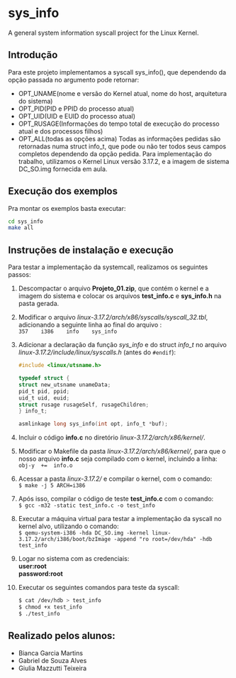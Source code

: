 # sys_info
A general system information syscall project for the Linux Kernel.

## Introdução
Para este projeto implementamos a syscall sys_info(), que dependendo da opção passada no argumento pode retornar:
- OPT_UNAME(nome e versão do Kernel atual, nome do host, arquitetura do sistema)
- OPT_PID(PID e PPID do processo atual)
- OPT_UID(UID e EUID do processo atual)
- OPT_RUSAGE(Informações do tempo total de execução do processo atual e dos processos filhos)
- OPT_ALL(todas as opções acima)
Todas as informações pedidas são retornadas numa struct info_t, que pode ou não ter todos seus campos completos dependendo da opção pedida.
Para implementação do trabalho, utilizamos o Kernel Linux versão 3.17.2, e a imagem de sistema DC_SO.img fornecida em aula.

## Execução dos exemplos
Pra montar os exemplos basta executar:
```bash
cd sys_info
make all
```
## Instruções de instalação e execução

Para testar a implementação da systemcall, realizamos os seguintes passos:

1. Descompactar o arquivo **Projeto_01.zip**, que contém o kernel e a imagem do sistema e colocar os arquivos **test_info.c** e **sys_info.h** na pasta gerada.

2. Modificar o arquivo *linux-3.17.2/arch/x86/syscalls/syscall_32.tbl*, adicionando a seguinte linha ao final do arquivo :  
    `357	i386	info	sys_info`

3. Adicionar a declaração da função *sys_info* e do struct *info_t* no arquivo *linux-3.17.2/include/linux/syscalls.h* (antes do `#endif`):  
    ```C
    #include <linux/utsname.h>

    typedef struct {
	struct new_utsname unameData;
	pid_t pid, ppid;
	uid_t uid, euid;
	struct rusage rusageSelf, rusageChildren;
    } info_t;
    
    asmlinkage long sys_info(int opt, info_t *buf);
    ```
4. Incluir o código **info.c** no diretório *linux-3.17.2/arch/x86/kernel/*.

5. Modificar o Makefile da pasta *linux-3.17.2/arch/x86/kernel/*, para que o nosso arquivo **info.c** seja compilado com o kernel, incluindo a linha:  
    `obj-y	+=	info.o`

6. Acessar a pasta *linux-3.17.2/* e compilar o kernel, com o comando:  
    `$ make -j 5 ARCH=i386`

7. Após isso, compilar o código de teste **test_info.c** com o comando:  
    `$ gcc -m32 -static test_info.c -o test_info`

8. Executar a máquina virtual para testar a implementação da syscall no kernel alvo, utilizando o comando:  
    `$ qemu-system-i386 -hda DC_SO.img -kernel linux-3.17.2/arch/i386/boot/bzImage -append "ro root=/dev/hda" -hdb test_info`

9. Logar no sistema com as credenciais:  
    **user:root**  
    **password:root**

10. Executar os seguintes comandos para teste da syscall:  
    ```bash
    $ cat /dev/hdb > test_info 
    $ chmod +x test_info
    $ ./test_info
    ```
## Realizado pelos alunos:
* Bianca Garcia Martins
* Gabriel de Souza Alves
* Giulia Mazzutti Teixeira
